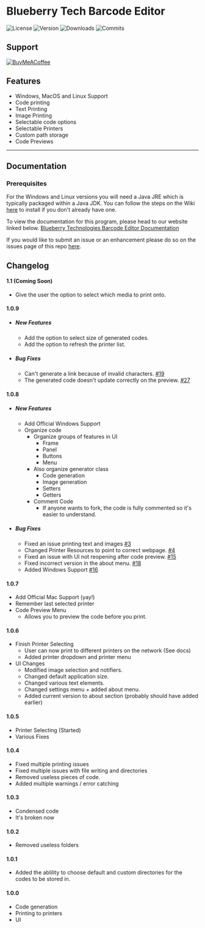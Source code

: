 # Blueberry Tech Barcode Editor

![License](https://img.shields.io/github/license/BlueberryTechnologies/Blueberry-Tech-Barcode-Editor)
![Version](https://img.shields.io/github/v/release/BlueberryTechnologies/Blueberry-Tech-Barcode-Editor)
![Downloads](https://img.shields.io/github/downloads/BlueberryTechnologies/Blueberry-Tech-Barcode-Editor/total)
![Commits](https://img.shields.io/github/commit-activity/m/BlueberryTechnologies/Blueberry-Tech-Barcode-Editor)

## Support

[![BuyMeACoffee](https://img.shields.io/badge/Buy%20Me%20a%20Coffee-ffdd00?style=flat&logo=buy-me-a-coffee&logoColor=black)](https://www.buymeacoffee.com/blueberrytech)

## Features

- Windows, MacOS and Linux Support
- Code printing
- Text Printing
- Image Printing
- Selectable code options
- Selectable Printers
- Custom path storage
- Code Previews

---

## Documentation

### Prerequisites
For the Windows and Linux versions you will need a Java JRE which is typically packaged within a Java JDK.
You can follow the steps on the Wiki [here](https://github.com/BlueberryTechnologies/Blueberry-Tech-Barcode-Editor/wiki/Installation#jre) to install if you don't already have one.

To view the documentation for this program, please head to our website linked below.
[Blueberry Technologies Barcode Editor Documentation](https://github.com/BlueberryTechnologies/Blueberry-Tech-Barcode-Editor/wiki)

If you would like to submit an issue or an enhancement please do so on the issues page of this repo [here](https://github.com/BlueberryTechnologies/Blueberry-Tech-Barcode-Editor/issues).

## Changelog

#### 1.1 (Coming Soon)

- Give the user the option to select which media to print onto.

#### 1.0.9

- ##### New Features

  - Add the option to select size of generated codes.
  - Add the option to refresh the printer list.

- ##### Bug Fixes
  - Can't generate a link because of invalid characters. [#19](https://github.com/BlueberryTechnologies/Blueberry-Tech-Barcode-Editor/issues/19)
  - The generated code doesn't update correctly on the preview. [#27](https://github.com/BlueberryTechnologies/Blueberry-Tech-Barcode-Editor/issues/27)

#### 1.0.8

- ##### New Features

  - Add Official Windows Support
  - Organize code
    - Organize groups of features in UI
      - Frame
      - Panel
      - Buttons
      - Menu
    - Also organize generator class
      - Code generation
      - Image generation
      - Setters
      - Getters
    - Comment Code
      - If anyone wants to fork, the code is fully commented so it's easier to understand.

- ##### Bug Fixes

  - Fixed an issue printing text and images [#3](https://github.com/BlueberryTechnologies/Blueberry-Tech-Barcode-Editor/issues/3)
  - Changed Printer Resources to point to correct webpage. [#4](https://github.com/BlueberryTechnologies/Blueberry-Tech-Barcode-Editor/issues/4)
  - Fixed an issue with UI not reopening after code preview. [#15](https://github.com/BlueberryTechnologies/Blueberry-Tech-Barcode-Editor/issues/15)
  - Fixed incorrect version in the about menu. [#18](https://github.com/BlueberryTechnologies/Blueberry-Tech-Barcode-Editor/issues/18)
  - Added Windows Support [#16](https://github.com/BlueberryTechnologies/Blueberry-Tech-Barcode-Editor/issues/16)

#### 1.0.7

- Add Official Mac Support (yay!)
- Remember last selected printer
- Code Preview Menu
  - Allows you to preview the code before you print.

#### 1.0.6

- Finish Printer Selecting
  - User can now print to different printers on the network (See docs)
  - Added printer dropdown and printer menu
- UI Changes
  - Modified image selection and notifiers.
  - Changed default application size.
  - Changed various text elements.
  - Changed settings menu + added about menu.
  - Added current version to about section (probably should have added earlier)

#### 1.0.5

- Printer Selecting (Started)
- Various Fixes

#### 1.0.4

- Fixed multiple printing issues
- Fixed multiple issues with file writing and directories
- Removed useless pieces of code.
- Added multiple warnings / error catching

#### 1.0.3

- Condensed code
- It's broken now

#### 1.0.2

- Removed useless folders

#### 1.0.1

- Added the ablility to choose default and custom directories for the codes to be stored in.

#### 1.0.0

- Code generation
- Printing to printers
- UI
